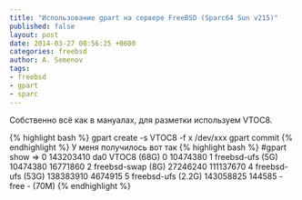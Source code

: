 ```yaml
---
title: "Использование gpart на сервере FreeBSD (Sparc64 Sun v215)"
published: false
layout: post
date: 2014-03-27 00:56:25 +0600
categories: freebsd
author: A. Semenov
tags: 
- freebsd
- gpart
- sparc
---
```

Собственно всё как в мануалах, для разметки используем VTOC8.

<!--more-->

{% highlight bash %}
gpart create -s VTOC8 -f x /dev/xxx
gpart commit
{% endhighlight %}
У меня получилось вот так
{% highlight bash %}
#gpart show
=>        0  143203410  da0  VTOC8  (68G)
          0   10474380    1  freebsd-ufs  (5G)
   10474380   16771860    2  freebsd-swap  (8G)
   27246240  111137670    4  freebsd-ufs  (53G)
  138383910    4674915    5  freebsd-ufs  (2.2G)
  143058825     144585       - free -  (70M)
{% endhighlight %}

